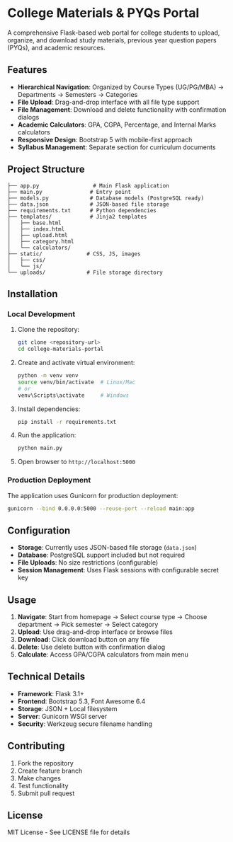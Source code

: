 # College Materials & PYQs Portal

A comprehensive Flask-based web portal for college students to upload, organize, and download study materials, previous year question papers (PYQs), and academic resources.

## Features

- **Hierarchical Navigation**: Organized by Course Types (UG/PG/MBA) → Departments → Semesters → Categories
- **File Upload**: Drag-and-drop interface with all file type support
- **File Management**: Download and delete functionality with confirmation dialogs
- **Academic Calculators**: GPA, CGPA, Percentage, and Internal Marks calculators
- **Responsive Design**: Bootstrap 5 with mobile-first approach
- **Syllabus Management**: Separate section for curriculum documents

## Project Structure

```
├── app.py                 # Main Flask application
├── main.py               # Entry point
├── models.py             # Database models (PostgreSQL ready)
├── data.json             # JSON-based file storage
├── requirements.txt      # Python dependencies
├── templates/            # Jinja2 templates
│   ├── base.html
│   ├── index.html
│   ├── upload.html
│   ├── category.html
│   └── calculators/
├── static/              # CSS, JS, images
│   ├── css/
│   └── js/
└── uploads/             # File storage directory
```

## Installation

### Local Development

1. Clone the repository:
   ```bash
   git clone <repository-url>
   cd college-materials-portal
   ```

2. Create and activate virtual environment:
   ```bash
   python -m venv venv
   source venv/bin/activate  # Linux/Mac
   # or
   venv\Scripts\activate     # Windows
   ```

3. Install dependencies:
   ```bash
   pip install -r requirements.txt
   ```

4. Run the application:
   ```bash
   python main.py
   ```

5. Open browser to `http://localhost:5000`

### Production Deployment

The application uses Gunicorn for production deployment:

```bash
gunicorn --bind 0.0.0.0:5000 --reuse-port --reload main:app
```

## Configuration

- **Storage**: Currently uses JSON-based file storage (`data.json`)
- **Database**: PostgreSQL support included but not required
- **File Uploads**: No size restrictions (configurable)
- **Session Management**: Uses Flask sessions with configurable secret key

## Usage

1. **Navigate**: Start from homepage → Select course type → Choose department → Pick semester → Select category
2. **Upload**: Use drag-and-drop interface or browse files
3. **Download**: Click download button on any file
4. **Delete**: Use delete button with confirmation dialog
5. **Calculate**: Access GPA/CGPA calculators from main menu

## Technical Details

- **Framework**: Flask 3.1+
- **Frontend**: Bootstrap 5.3, Font Awesome 6.4
- **Storage**: JSON + Local filesystem
- **Server**: Gunicorn WSGI server
- **Security**: Werkzeug secure filename handling

## Contributing

1. Fork the repository
2. Create feature branch
3. Make changes
4. Test functionality
5. Submit pull request

## License

MIT License - See LICENSE file for details